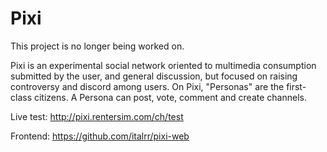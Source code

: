 # Pixi

This project is no longer being worked on.

Pixi is an experimental social network oriented to multimedia consumption submitted by the user, and general discussion, but focused on raising controversy and discord among users. On Pixi, "Personas" are the first-class citizens. A Persona can post, vote, comment and create channels.

Live test: http://pixi.rentersim.com/ch/test

Frontend: https://github.com/italrr/pixi-web


